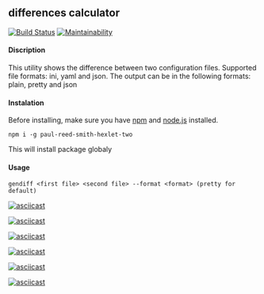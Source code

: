 ## differences calculator
[![Build Status](https://travis-ci.org/paul-reed-smith/backend-project-lvl2.svg?branch=master)](https://travis-ci.org/paul-reed-smith/backend-project-lvl2)
[![Maintainability](https://api.codeclimate.com/v1/badges/5be4a664edc06ca02a0d/maintainability)](https://codeclimate.com/github/paul-reed-smith/backend-project-lvl2/maintainability)

#### Discription

This utility shows the difference between two configuration files. 
Supported file formats: ini, yaml and json.
The output can be in the following formats: plain, pretty and json

#### Instalation

Before installing, make sure you have [npm](https://www.npmjs.com/get-npm) and [node.js](https://nodejs.org/en/) installed.

```npm i -g paul-reed-smith-hexlet-two```

This will install package globaly

#### Usage 

```gendiff <first file> <second file> --format <format> (pretty for default)```

[![asciicast](https://asciinema.org/a/myNHEX9spFdvG6s5FkVy52BI2.svg)](https://asciinema.org/a/myNHEX9spFdvG6s5FkVy52BI2)

[![asciicast](https://asciinema.org/a/L7y4tWJAcabi2G3xmUGgBwh3g.svg)](https://asciinema.org/a/L7y4tWJAcabi2G3xmUGgBwh3g)

[![asciicast](https://asciinema.org/a/Qcf8hYiDsvtIbwU5F0FQiFRwG.svg)](https://asciinema.org/a/Qcf8hYiDsvtIbwU5F0FQiFRwG)

[![asciicast](https://asciinema.org/a/M3XIv99G2Np4sISrDSNEIE0vu.svg)](https://asciinema.org/a/M3XIv99G2Np4sISrDSNEIE0vu)

[![asciicast](https://asciinema.org/a/dqg0YGHjyCwMl6l4evL9sFUtX.svg)](https://asciinema.org/a/dqg0YGHjyCwMl6l4evL9sFUtX)

[![asciicast](https://asciinema.org/a/QRYqq8zBOZvgwKbdmJw81eRKZ.svg)](https://asciinema.org/a/QRYqq8zBOZvgwKbdmJw81eRKZ)